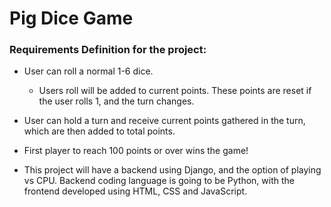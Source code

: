 # Pig Dice Game

### Requirements Definition for the project:

- User can roll a normal 1-6 dice.
  - Users roll will be added to current points. These points are reset if the user rolls 1, and the turn changes. 

- User can hold a turn and receive current points gathered in the turn, which are then added to total points.

- First player to reach 100 points or over wins the game!

- This project will have a backend using Django, and the option of playing vs CPU. Backend coding language is going to be Python, with the frontend developed using HTML, CSS and JavaScript.
